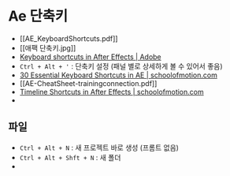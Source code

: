 # Ae 단축키
- [[AE_KeyboardShortcuts.pdf]]
- [[애팩 단축키.jpg]]
- [Keyboard shortcuts in After Effects | Adobe](https://helpx.adobe.com/after-effects/using/keyboard-shortcuts-reference.html)
- `Ctrl + Alt + '` : 단축키 설정 (패널 별로 상세하게 볼 수 있어서 좋음)
- [30 Essential Keyboard Shortcuts in AE | schoolofmotion.com](https://www.schoolofmotion.com/blog/30-essential-keyboard-shortcuts-in-after-effects)
- [[AE-CheatSheet-trainingconnection.pdf]]
- [Timeline Shortcuts in After Effects | schoolofmotion.com](https://www.schoolofmotion.com/blog/after-effects-timeline-shortcuts)
- 

## 파일
- `Ctrl + Alt + N` : 새 프로젝트 바로 생성 (프롬트 없음)
- `Ctrl + Alt + Shft + N` : 새 폴더
- 

